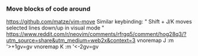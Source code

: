 ### Move blocks of code around

https://github.com/matze/vim-move
Similar keybinding:
" Shift + J/K moves selected lines down/up in visual mode
" https://www.reddit.com/r/neovim/comments/rfrgq5/comment/hog28q3/?utm_source=share&utm_medium=web2x&context=3
vnoremap J :m '>+1<CR>gv=gv
vnoremap K :m '<-2<CR>gv=gv
